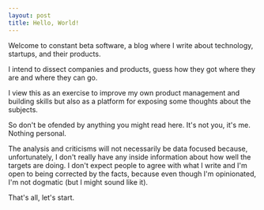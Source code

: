 ```yaml
---
layout: post
title: Hello, World!
---
```


Welcome to constant beta software, a blog where I write about technology, startups, and their products.

I intend to dissect companies and products, guess how they got where they are and where they can go.

I view this as an exercise to improve my own product management and building skills but also as a platform for exposing some thoughts about the subjects.

So don't be ofended by anything you might read here. It's not you, it's me. Nothing personal.

The analysis and criticisms will not necessarily be data focused because, unfortunately, I don't really have any inside information about how well the targets are doing.
I don't expect people to agree with what I write and I'm open to being corrected by the facts, because even though I'm opinionated, I'm not dogmatic (but I might sound like it).

That's all, let's start.
